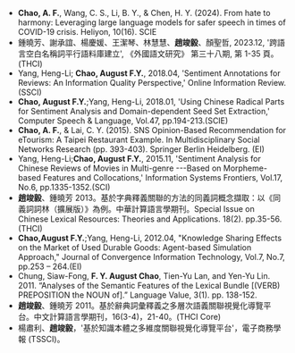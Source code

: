 <ul>
  <li><strong>Chao, A. F.</strong>, Wang, C. S., Li, B. Y., &amp; Chen, H. Y. (2024). From hate to harmony: Leveraging large language models for safer speech in times of COVID-19 crisis. Heliyon, 10(16). SCIE</li>
  <li>鍾曉芳、謝承誼、楊慶媛、王潔琴、林慧慧、<strong>趙竣毅</strong>、顏聖哲, 2023.12, '跨語言空白名稱詞平行語料庫建立', 《外國語文研究》 第三十八期, 第 1-35 頁。(THCI)</li>
  <li>Yang, Heng-Li; <strong>Chao, August F.Y.</strong>, 2018.04, 'Sentiment Annotations for Reviews: An Information Quality Perspective,' Online Information Review.(SSCI)</li>
  <li><strong>Chao, August F.Y.</strong>;Yang, Heng-Li, 2018.01, 'Using Chinese Radical Parts for Sentiment Analysis and Domain-dependent Seed Set Extraction,' Computer Speech &amp; Language, Vol.47, pp.194-213.(SCIE)</li>
  <li><strong>Chao, A. F.</strong>, &amp; Lai, C. Y. (2015). SNS Opinion-Based Recommendation for eTourism: A Taipei Restaurant Example. In Multidisciplinary Social Networks Research (pp. 393-403). Springer Berlin Heidelberg. (EI)</li>
  <li>Yang, Heng-Li;<strong>Chao, August F.Y.</strong>, 2015.11, 'Sentiment Analysis for Chinese Reviews of Movies in Multi-genre ---Based on Morpheme-based Features and Collocations,' Information Systems Frontiers, Vol.17, No.6, pp.1335-1352.(SCI)</li>
  <li><strong>趙竣毅</strong>、鍾曉芳 2013。基於字典釋義關聯的方法的同義詞概念擷取：以《同義詞詞林（擴展版）》為例。中華計算語言學期刊。Special Issue on Chinese Lexical Resources: Theories and Applications. 18(2). pp.35-56. (THCI)</li>
  <li><strong>Chao,August F.Y.</strong>;Yang, Heng-Li, 2012.04, "Knowledge Sharing Effects on the Market of Used Durable Goods: Agent-based Simulation Approach," Journal of Convergence Information Technology, Vol.7, No.7, pp.253 – 264.(EI)</li>
  <li>Chung, Siaw-Fong, <strong>F. Y. August Chao</strong>, Tien-Yu Lan, and Yen-Yu Lin. 2011. “Analyses of the Semantic Features of the Lexical Bundle [(VERB) PREPOSITION the NOUN of].” Language Value, 3(1). pp. 138-152.</li>
  <li><strong>趙竣毅</strong>、鍾曉芳 2011。基於辭典詞彙釋義之多層次語義關聯視覺化導覽平台。中文計算語言學期刊，16(3-4)，21-40。(THCI Core)</li>
  <li>楊肅利、<strong>趙竣毅</strong>，'基於知識本體之多維度關聯視覺化導覽平台'，電子商務學報 (TSSCI)。</li>
</ul>
